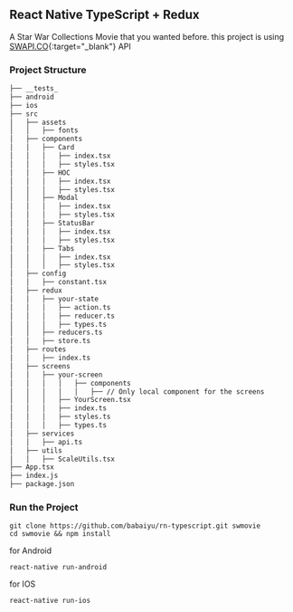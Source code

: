## React Native TypeScript + Redux
A Star War Collections Movie that you wanted before.
this project is using [SWAPI.CO](https://swapi.co/){:target="_blank"} API

### Project Structure

```bash
├── __tests_
├── android
├── ios
├── src
│   ├── assets
│   │   ├── fonts
│   ├── components
│   │   ├── Card
│   │   │   ├── index.tsx
│   │   │   ├── styles.tsx
│   │   ├── HOC
│   │   │   ├── index.tsx
│   │   │   ├── styles.tsx
│   │   ├── Modal
│   │   │   ├── index.tsx
│   │   │   ├── styles.tsx
│   │   ├── StatusBar
│   │   │   ├── index.tsx
│   │   │   ├── styles.tsx
│   │   ├── Tabs
│   │   │   ├── index.tsx
│   │   │   ├── styles.tsx
│   ├── config
│   │   ├── constant.tsx
│   ├── redux
│   │   ├── your-state
│   │   │   ├── action.ts
│   │   │   ├── reducer.ts
│   │   │   ├── types.ts
│   │   ├── reducers.ts
│   │   ├── store.ts
│   ├── routes
│   │   ├── index.ts
│   ├── screens
│   │   ├── your-screen
│   │   │   │   ├── components
│   │   │   │   │   ├── // Only local component for the screens
│   │   │   ├── YourScreen.tsx
│   │   │   ├── index.ts
│   │   │   ├── styles.ts
│   │   │   ├── types.ts
│   ├── services
│   │   ├── api.ts
│   ├── utils
│   │   ├── ScaleUtils.tsx
├── App.tsx
├── index.js
├── package.json
```

### Run the Project

```
git clone https://github.com/babaiyu/rn-typescript.git swmovie
cd swmovie && npm install
```

for Android

```
react-native run-android
```

for IOS
```
react-native run-ios
```
